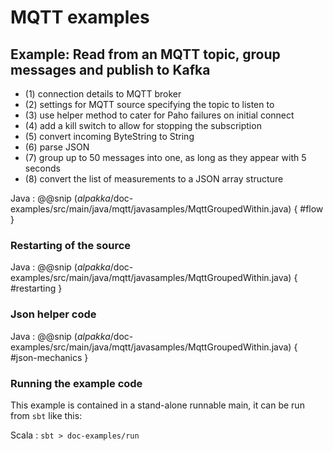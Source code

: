 # MQTT examples

## Example: Read from an MQTT topic, group messages and publish to Kafka

- (1) connection details to MQTT broker
- (2) settings for MQTT source specifying the topic to listen to
- (3) use helper method to cater for Paho failures on initial connect
- (4) add a kill switch to allow for stopping the subscription
- (5) convert incoming ByteString to String
- (6) parse JSON
- (7) group up to 50 messages into one, as long as they appear with 5 seconds
- (8) convert the list of measurements to a JSON array structure

Java
: @@snip ($alpakka$/doc-examples/src/main/java/mqtt/javasamples/MqttGroupedWithin.java) { #flow }


### Restarting of the source


Java
: @@snip ($alpakka$/doc-examples/src/main/java/mqtt/javasamples/MqttGroupedWithin.java) { #restarting }

### Json helper code

Java
: @@snip ($alpakka$/doc-examples/src/main/java/mqtt/javasamples/MqttGroupedWithin.java) { #json-mechanics }


### Running the example code

This example is contained in a stand-alone runnable main, it can be run
 from `sbt` like this:
 

Scala
:   ```
    sbt
    > doc-examples/run
    ```
